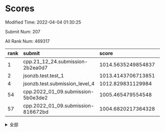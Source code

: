 # Scores

Modified Time: 2022-04-04 01:30:25

Submit Num: 207

All Rank Num: 469317

| rank |               submit               |       score        |       sigma        | pk_num |
| :--- | :--------------------------------- | :----------------- | :----------------- | :----- |
| 1    | cpp.21_12_24.submission-2b2ea0d7   | 1014.5635249854837 | 0.8295388179842156 | 9072   |
| 2    | jsonzb.test.test_1                 | 1013.4143706713851 | 0.8071429239999492 | 9068   |
| 4    | jsonzb.test.submission_level_4     | 1012.829831129984  | 0.7969327059945555 | 9069   |
| 54   | cpp.2022_01_09.submission-5b0e3de2 | 1005.465479554548  | 0.7167975664379345 | 9069   |
| 57   | cpp.2022_01_09.submission-816672bd | 1004.6820217364328 | 0.7161728108705059 | 9071   |


<details>
<summary>全部</summary>

| rank |                 submit                 |       score        |       sigma        | pk_num |
| :--- | :------------------------------------- | :----------------- | :----------------- | :----- |
| 1    | cpp.21_12_24.submission-2b2ea0d7       | 1014.5635249854837 | 0.8295388179842156 | 9072   |
| 2    | jsonzb.test.test_1                     | 1013.4143706713851 | 0.8071429239999492 | 9068   |
| 3    | gobigger.level_3.submission_level_3_26 | 1012.8540144221901 | 0.7963152183962768 | 9069   |
| 4    | jsonzb.test.submission_level_4         | 1012.829831129984  | 0.7969327059945555 | 9069   |
| 5    | gobigger.level_3.submission_level_3_24 | 1011.0115218083788 | 0.7505501305740391 | 9072   |
| 6    | gobigger.level_3.submission_level_3_17 | 1011.0109615221824 | 0.7516061945536019 | 9070   |
| 7    | gobigger.level_3.submission_level_3_45 | 1010.9600521023855 | 0.7890759283872918 | 9071   |
| 8    | gobigger.level_3.submission_level_3_33 | 1010.945835887792  | 0.7877119704241582 | 9067   |
| 9    | gobigger.level_3.submission_level_3_49 | 1010.9189191123708 | 0.7481713411661295 | 9072   |
| 10   | gobigger.level_3.submission_level_3_43 | 1010.858684157505  | 0.7573695797692978 | 9065   |
| 11   | gobigger.level_3.submission_level_3_11 | 1010.7839769313993 | 0.7716453800711518 | 9065   |
| 12   | gobigger.level_3.submission_level_3_0  | 1010.7046505849254 | 0.7719616308440275 | 9068   |
| 13   | gobigger.level_3.submission_level_3_1  | 1010.5599216097875 | 0.7612791890210849 | 9070   |
| 14   | gobigger.level_3.submission_level_3_22 | 1010.5061779536171 | 0.7486187174650978 | 9073   |
| 15   | gobigger.level_3.submission_level_3_21 | 1010.373668875266  | 0.7529859072496778 | 9069   |
| 16   | gobigger.level_3.submission_level_3_40 | 1010.3446934773805 | 0.7368194292836368 | 9066   |
| 17   | gobigger.level_3.submission_level_3_23 | 1010.3097444754344 | 0.764156776083482  | 9073   |
| 18   | gobigger.level_3.submission_level_3_37 | 1010.3022522062342 | 0.7749869341881411 | 9071   |
| 19   | gobigger.level_3.submission_level_3_32 | 1010.3019989033655 | 0.7907538590030057 | 9072   |
| 20   | gobigger.level_3.submission_level_3_25 | 1010.2843638259664 | 0.7524894809554022 | 9066   |
| 21   | gobigger.level_3.submission_level_3_6  | 1010.2700473595735 | 0.7647418024003189 | 9066   |
| 22   | gobigger.level_3.submission_level_3_15 | 1010.2168537716814 | 0.7533542353364957 | 9066   |
| 23   | gobigger.level_3.submission_level_3_8  | 1010.1541900842419 | 0.7792446491217428 | 9072   |
| 24   | gobigger.level_3.submission_level_3_27 | 1010.061659408556  | 0.7424193572080885 | 9071   |
| 25   | gobigger.level_3.submission_level_3_18 | 1010.0121124245944 | 0.7680407767889239 | 9068   |
| 26   | gobigger.level_3.submission_level_3_48 | 1009.9684204050317 | 0.7581600504081695 | 9072   |
| 27   | gobigger.level_3.submission_level_3_5  | 1009.9681335436464 | 0.7669376019851113 | 9073   |
| 28   | gobigger.level_3.submission_level_3_20 | 1009.9582114791496 | 0.7817371035380171 | 9070   |
| 29   | gobigger.level_3.submission_level_3_46 | 1009.9127833144677 | 0.7598060659157583 | 9069   |
| 30   | gobigger.level_3.submission_level_3_35 | 1009.9056964459344 | 0.7724048971593951 | 9067   |
| 31   | gobigger.level_3.submission_level_3_4  | 1009.8755513265694 | 0.7421688453923159 | 9069   |
| 32   | gobigger.level_3.submission_level_3_10 | 1009.870926155506  | 0.7606297576000088 | 9066   |
| 33   | gobigger.level_3.submission_level_3_38 | 1009.8208786126911 | 0.7495542731180166 | 9068   |
| 34   | gobigger.level_3.submission_level_3_7  | 1009.8183385538142 | 0.7594221048656518 | 9070   |
| 35   | gobigger.level_3.submission_level_3_16 | 1009.80499613276   | 0.7499618683137717 | 9067   |
| 36   | gobigger.level_3.submission_level_3_13 | 1009.722259367012  | 0.7848861014484863 | 9069   |
| 37   | gobigger.level_3.submission_level_3_44 | 1009.6217444767058 | 0.74375787607614   | 9069   |
| 38   | gobigger.level_3.submission_level_3_31 | 1009.6091306824119 | 0.7516199801634303 | 9065   |
| 39   | gobigger.level_3.submission_level_3_34 | 1009.5601318397074 | 0.7348389144449053 | 9073   |
| 40   | gobigger.level_3.submission_level_3_42 | 1009.5394182805562 | 0.7672017611624313 | 9069   |
| 41   | gobigger.level_3.submission_level_3_41 | 1009.5172198786422 | 0.7638408115278048 | 9074   |
| 42   | gobigger.level_3.submission_level_3_3  | 1009.4834972181501 | 0.757815275727215  | 9070   |
| 43   | gobigger.level_3.submission_level_3_12 | 1009.4327428901508 | 0.7611095404189274 | 9069   |
| 44   | gobigger.level_3.submission_level_3_28 | 1009.329823105247  | 0.7378209900004851 | 9069   |
| 45   | gobigger.level_3.submission_level_3_14 | 1009.3191352361542 | 0.735988439654753  | 9070   |
| 46   | gobigger.level_3.submission_level_3_2  | 1009.1621440594453 | 0.7586192651820027 | 9062   |
| 47   | gobigger.level_3.submission_level_3_19 | 1009.005043157194  | 0.7489202979302382 | 9074   |
| 48   | gobigger.level_3.submission_level_3_36 | 1008.8111028511094 | 0.7412758750180874 | 9073   |
| 49   | gobigger.level_3.submission_level_3_39 | 1008.8025464754919 | 0.7501980493572554 | 9067   |
| 50   | gobigger.level_3.submission_level_3_9  | 1008.7819700037164 | 0.7485935838896459 | 9073   |
| 51   | gobigger.level_3.submission_level_3_47 | 1008.7435734932739 | 0.751179108987451  | 9075   |
| 52   | gobigger.level_3.submission_level_3_29 | 1008.1081400140583 | 0.754519316673265  | 9070   |
| 53   | gobigger.level_3.submission_level_3_30 | 1008.0862320327332 | 0.7415083387789112 | 9074   |
| 54   | cpp.2022_01_09.submission-5b0e3de2     | 1005.465479554548  | 0.7167975664379345 | 9069   |
| 55   | gobigger.level_1.submission_level_1_13 | 1005.1899139537602 | 0.7221850233093606 | 9072   |
| 56   | gobigger.level_1.submission_level_1_29 | 1004.8251498249494 | 0.7199555809817826 | 9076   |
| 57   | cpp.2022_01_09.submission-816672bd     | 1004.6820217364328 | 0.7161728108705059 | 9071   |
| 58   | gobigger.level_1.submission_level_1_6  | 1004.6226043934149 | 0.7068668635716602 | 9065   |
| 59   | gobigger.level_1.submission_level_1_32 | 1004.5804189011023 | 0.725519170731931  | 9066   |
| 60   | gobigger.level_1.submission_level_1_24 | 1004.4555988981635 | 0.7291982124596447 | 9067   |
| 61   | gobigger.level_1.submission_level_1_47 | 1004.4551584499627 | 0.7158585744047189 | 9073   |
| 62   | gobigger.level_1.submission_level_1_34 | 1004.3806244041044 | 0.7224520385340858 | 9077   |
| 63   | gobigger.level_1.submission_level_1_42 | 1004.3799412134962 | 0.7105265094638672 | 9066   |
| 64   | gobigger.level_1.submission_level_1_15 | 1004.3520893957768 | 0.7293288521106156 | 9072   |
| 65   | gobigger.level_1.submission_level_1_21 | 1004.3075847679938 | 0.7235735436687869 | 9070   |
| 66   | gobigger.level_1.submission_level_1_39 | 1004.2166022351462 | 0.7207403487185967 | 9067   |
| 67   | gobigger.level_1.submission_level_1_41 | 1004.18725117066   | 0.7230517025509301 | 9065   |
| 68   | gobigger.level_1.submission_level_1_12 | 1004.1617430255613 | 0.7143558174535691 | 9068   |
| 69   | gobigger.level_1.submission_level_1_17 | 1004.1052196206068 | 0.7100030440760758 | 9068   |
| 70   | gobigger.level_1.submission_level_1_31 | 1004.0689999678334 | 0.7179126549088647 | 9070   |
| 71   | gobigger.level_1.submission_level_1_43 | 1003.8980909298407 | 0.7191297456739952 | 9070   |
| 72   | gobigger.level_1.submission_level_1_10 | 1003.8791717523357 | 0.7103909593763169 | 9064   |
| 73   | gobigger.level_1.submission_level_1_26 | 1003.7856312406765 | 0.7176338413613765 | 9068   |
| 74   | gobigger.level_1.submission_level_1_38 | 1003.7696033649927 | 0.7141770366187842 | 9070   |
| 75   | gobigger.level_1.submission_level_1_2  | 1003.7494363203901 | 0.7109509956025606 | 9069   |
| 76   | gobigger.level_1.submission_level_1_27 | 1003.7352324264424 | 0.7158323661092227 | 9071   |
| 77   | gobigger.level_1.submission_level_1_46 | 1003.7322672724747 | 0.7102630675139411 | 9071   |
| 78   | gobigger.level_1.submission_level_1_14 | 1003.7034274223729 | 0.7175636137300293 | 9068   |
| 79   | gobigger.level_1.submission_level_1_44 | 1003.685606256995  | 0.7363779796969938 | 9073   |
| 80   | gobigger.level_1.submission_level_1_40 | 1003.4999330331816 | 0.7214119568901312 | 9068   |
| 81   | gobigger.level_1.submission_level_1_35 | 1003.4747734629364 | 0.7220244916167645 | 9072   |
| 82   | gobigger.level_1.submission_level_1_37 | 1003.3880145293623 | 0.7145224871712086 | 9077   |
| 83   | gobigger.level_1.submission_level_1_33 | 1003.3618551455314 | 0.7132927926465719 | 9066   |
| 84   | gobigger.level_1.submission_level_1_11 | 1003.3446609173127 | 0.7120886076315969 | 9067   |
| 85   | gobigger.level_1.submission_level_1_49 | 1003.3194713909668 | 0.7154622236651753 | 9066   |
| 86   | gobigger.level_1.submission_level_1_19 | 1003.2688009900362 | 0.7166200681168948 | 9069   |
| 87   | gobigger.level_1.submission_level_1_28 | 1003.2352022553091 | 0.7191932938820212 | 9070   |
| 88   | gobigger.level_1.submission_level_1_0  | 1003.1763136888004 | 0.7179489493476573 | 9071   |
| 89   | gobigger.level_1.submission_level_1_36 | 1003.1135039855507 | 0.7060910855596637 | 9070   |
| 90   | gobigger.level_1.submission_level_1_25 | 1003.0840850905774 | 0.7141296091971796 | 9070   |
| 91   | gobigger.level_1.submission_level_1_22 | 1002.9091746160601 | 0.7180770766247756 | 9072   |
| 92   | gobigger.level_1.submission_level_1_3  | 1002.8230402591238 | 0.7084586302626951 | 9068   |
| 93   | gobigger.level_1.submission_level_1_30 | 1002.7920876838805 | 0.7220079541238162 | 9073   |
| 94   | gobigger.level_1.submission_level_1_4  | 1002.749487533417  | 0.7027129688347376 | 9068   |
| 95   | gobigger.level_1.submission_level_1_20 | 1002.7462360817834 | 0.7205210054911209 | 9065   |
| 96   | gobigger.level_1.submission_level_1_1  | 1002.7178261766371 | 0.7166701598141411 | 9071   |
| 97   | gobigger.level_1.submission_level_1_48 | 1002.6912134876047 | 0.7173852255437895 | 9071   |
| 98   | gobigger.level_1.submission_level_1_8  | 1002.6722449230042 | 0.7199226925456793 | 9065   |
| 99   | gobigger.level_1.submission_level_1_5  | 1002.5942659987668 | 0.7069077592552888 | 9072   |
| 100  | gobigger.level_1.submission_level_1_7  | 1002.5755128916585 | 0.7099420658451367 | 9072   |
| 101  | gobigger.level_1.submission_level_1_45 | 1002.5100724893902 | 0.7246960654334045 | 9072   |
| 102  | gobigger.level_1.submission_level_1_23 | 1001.70801342053   | 0.7005293404787951 | 9065   |
| 103  | gobigger.level_1.submission_level_1_9  | 1001.5266144105375 | 0.7073138650550871 | 9067   |
| 104  | gobigger.level_1.submission_level_1_16 | 1001.4457621847773 | 0.7101799954620303 | 9069   |
| 105  | gobigger.level_1.submission_level_1_18 | 1001.4022911737574 | 0.7149475612229467 | 9066   |
| 106  | gobigger.random.submission_random_12   | 997.3511333476981  | 0.7039079453011208 | 9070   |
| 107  | gobigger.random.submission_random_14   | 997.315354571093   | 0.710553074994077  | 9069   |
| 108  | gobigger.random.submission_random_31   | 997.1543924272959  | 0.7095965510507571 | 9067   |
| 109  | gobigger.random.submission_random_5    | 996.9792603148995  | 0.7020482129023556 | 9065   |
| 110  | gobigger.random.submission_random_22   | 996.9391429010697  | 0.7033810502730238 | 9069   |
| 111  | gobigger.random.submission_random_13   | 996.8073214684035  | 0.7020908643114742 | 9071   |
| 112  | gobigger.random.submission_random_24   | 996.7745681595983  | 0.7240824648010306 | 9069   |
| 113  | gobigger.random.submission_random_7    | 996.7653303475491  | 0.7174743517460812 | 9070   |
| 114  | gobigger.random.submission_random_3    | 996.6897346991796  | 0.716260406202764  | 9070   |
| 115  | gobigger.random.submission_random_49   | 996.4634648729194  | 0.722708054286672  | 9069   |
| 116  | gobigger.random.submission_random_9    | 996.4435718210509  | 0.6991544032614897 | 9069   |
| 117  | gobigger.random.submission_random_10   | 996.3764008728049  | 0.7099166505483827 | 9063   |
| 118  | gobigger.random.submission_random_30   | 996.3613223247521  | 0.7033592894849697 | 9067   |
| 119  | gobigger.random.submission_random_42   | 996.2323537440109  | 0.7233583223554743 | 9070   |
| 120  | gobigger.random.submission_random_6    | 996.229768144651   | 0.7086220225167263 | 9070   |
| 121  | gobigger.random.submission_random_46   | 996.2101500119437  | 0.7058677276481945 | 9068   |
| 122  | gobigger.random.submission_random_2    | 996.2099506374542  | 0.7081646525470768 | 9068   |
| 123  | gobigger.random.submission_random_28   | 996.185919364987   | 0.718563099072984  | 9070   |
| 124  | gobigger.random.submission_random_32   | 996.1794645130004  | 0.7101816270038132 | 9069   |
| 125  | gobigger.random.submission_random_48   | 996.1560983876659  | 0.7005909168641962 | 9065   |
| 126  | gobigger.random.submission_random_33   | 996.1355198251161  | 0.7119112004627898 | 9070   |
| 127  | gobigger.random.submission_random_27   | 996.0851823084324  | 0.7175873116676889 | 9068   |
| 128  | gobigger.random.submission_random_47   | 996.0729871428796  | 0.7219884498753532 | 9073   |
| 129  | gobigger.random.submission_random_18   | 996.0371585651859  | 0.7198180253293499 | 9059   |
| 130  | gobigger.random.submission_random_34   | 996.0269704200249  | 0.7081280276532099 | 9073   |
| 131  | gobigger.random.submission_random_16   | 996.0225422710052  | 0.7243735310312959 | 9070   |
| 132  | gobigger.random.submission_random_36   | 995.9753233232791  | 0.7287963178505268 | 9069   |
| 133  | gobigger.random.submission_random_23   | 995.9664429531177  | 0.7209554940744978 | 9072   |
| 134  | gobigger.random.submission_random_15   | 995.9622034194823  | 0.7192115670510645 | 9070   |
| 135  | gobigger.random.submission_random_26   | 995.9592112743442  | 0.7028983410139734 | 9069   |
| 136  | gobigger.random.submission_random_0    | 995.9293580479476  | 0.7253661316118624 | 9070   |
| 137  | gobigger.random.submission_random_4    | 995.9131517457253  | 0.7070439275908121 | 9067   |
| 138  | gobigger.random.submission_random_11   | 995.9082532461184  | 0.7030100177376292 | 9067   |
| 139  | gobigger.random.submission_random_8    | 995.8149055037907  | 0.7266831226515122 | 9066   |
| 140  | gobigger.random.submission_random_1    | 995.7117928175792  | 0.7105863232667817 | 9065   |
| 141  | gobigger.random.submission_random_45   | 995.7091647200554  | 0.7130335086452407 | 9069   |
| 142  | gobigger.random.submission_random_17   | 995.6240711920374  | 0.7218997426532053 | 9065   |
| 143  | gobigger.random.submission_random_41   | 995.432822878842   | 0.7042228021989062 | 9071   |
| 144  | gobigger.random.submission_random_20   | 995.3149557988811  | 0.7419873302765407 | 9066   |
| 145  | gobigger.random.submission_random_19   | 995.3138152857077  | 0.7239542180700158 | 9064   |
| 146  | gobigger.random.submission_random_43   | 995.3006442284084  | 0.7076654567522973 | 9070   |
| 147  | gobigger.random.submission_random_29   | 995.1649470333211  | 0.7280222215617356 | 9068   |
| 148  | gobigger.random.submission_random_35   | 995.1500286948143  | 0.7209373659850234 | 9066   |
| 149  | gobigger.random.submission_random_44   | 995.0727079353146  | 0.7293756742191099 | 9064   |
| 150  | gobigger.random.submission_random_38   | 995.0151022220961  | 0.7234668983247492 | 9066   |
| 151  | gobigger.random.submission_random_25   | 994.8888178169065  | 0.7413252495326149 | 9074   |
| 152  | gobigger.random.submission_random_37   | 994.7777249831003  | 0.7297011223974635 | 9066   |
| 153  | gobigger.random.submission_random_40   | 994.7551821929886  | 0.7101229449471193 | 9073   |
| 154  | gobigger.random.submission_random_39   | 994.6491796841717  | 0.7185661686707285 | 9063   |
| 155  | gobigger.random.submission_random_21   | 994.3509460165966  | 0.7197509697868523 | 9068   |
| 156  | gobigger.level_2.submission_level_2_20 | 993.7970905886666  | 0.7305992398817754 | 9061   |
| 157  | gobigger.level_2.submission_level_2_25 | 993.7943291311406  | 0.7248475127402498 | 9068   |
| 158  | gobigger.level_2.submission_level_2_40 | 993.710688016996   | 0.7419812692756641 | 9073   |
| 159  | gobigger.level_2.submission_level_2_42 | 993.5779860711543  | 0.7241013770145255 | 9073   |
| 160  | gobigger.level_2.submission_level_2_26 | 993.2780768203047  | 0.7512648771226148 | 9064   |
| 161  | gobigger.level_2.submission_level_2_2  | 993.0299159045046  | 0.7367997457464737 | 9073   |
| 162  | gobigger.level_2.submission_level_2_31 | 992.9986080661173  | 0.7388790180693011 | 9071   |
| 163  | gobigger.level_2.submission_level_2_22 | 992.8220914319058  | 0.744461364520305  | 9068   |
| 164  | gobigger.level_2.submission_level_2_5  | 992.7778060964907  | 0.7517051669801698 | 9070   |
| 165  | gobigger.level_2.submission_level_2_41 | 992.7213401512322  | 0.7233446167908356 | 9074   |
| 166  | gobigger.level_2.submission_level_2_43 | 992.71599095119    | 0.7451879193287391 | 9066   |
| 167  | gobigger.level_2.submission_level_2_12 | 992.7135931663951  | 0.7538397175061786 | 9071   |
| 168  | gobigger.level_2.submission_level_2_49 | 992.6848669170137  | 0.7482201196833727 | 9066   |
| 169  | gobigger.level_2.submission_level_2_30 | 992.671204249903   | 0.7427412789277547 | 9070   |
| 170  | gobigger.level_2.submission_level_2_4  | 992.6271140542513  | 0.7365123646381078 | 9068   |
| 171  | gobigger.level_2.submission_level_2_13 | 992.5816097989855  | 0.7414881162438953 | 9068   |
| 172  | gobigger.level_2.submission_level_2_47 | 992.4632395519467  | 0.7333532554109196 | 9069   |
| 173  | gobigger.level_2.submission_level_2_32 | 992.4183866728789  | 0.7428267872491292 | 9076   |
| 174  | gobigger.level_2.submission_level_2_21 | 992.4115290968693  | 0.7400074486270944 | 9072   |
| 175  | gobigger.level_2.submission_level_2_0  | 992.400111858281   | 0.7454324402956813 | 9071   |
| 176  | gobigger.level_2.submission_level_2_19 | 992.2828664944547  | 0.73882482383907   | 9068   |
| 177  | gobigger.level_2.submission_level_2_23 | 992.2765506020083  | 0.7394208455922289 | 9069   |
| 178  | gobigger.level_2.submission_level_2_46 | 992.2720213670335  | 0.7759409241828822 | 9070   |
| 179  | gobigger.level_2.submission_level_2_45 | 992.2480784015712  | 0.753478765853617  | 9065   |
| 180  | gobigger.level_2.submission_level_2_17 | 992.2479640640378  | 0.7555499165942555 | 9070   |
| 181  | gobigger.level_2.submission_level_2_27 | 992.1930754577945  | 0.7481414597514251 | 9066   |
| 182  | gobigger.level_2.submission_level_2_16 | 992.1326048315095  | 0.7375237525627332 | 9071   |
| 183  | gobigger.level_2.submission_level_2_35 | 992.0796240331921  | 0.731825467913712  | 9069   |
| 184  | gobigger.level_2.submission_level_2_48 | 991.9572352154227  | 0.7452111807535926 | 9069   |
| 185  | gobigger.level_2.submission_level_2_15 | 991.896501125593   | 0.7553494285652256 | 9066   |
| 186  | gobigger.level_2.submission_level_2_33 | 991.8357085466258  | 0.7426951919790482 | 9070   |
| 187  | gobigger.level_2.submission_level_2_38 | 991.6800547034775  | 0.7501779131189694 | 9066   |
| 188  | gobigger.level_2.submission_level_2_18 | 991.6691555152695  | 0.7530311217721837 | 9067   |
| 189  | gobigger.level_2.submission_level_2_1  | 991.5999134114833  | 0.7578779476084994 | 9074   |
| 190  | gobigger.level_2.submission_level_2_44 | 991.5126046317764  | 0.749610333684217  | 9067   |
| 191  | gobigger.level_2.submission_level_2_10 | 991.4674534032187  | 0.7416627024139916 | 9068   |
| 192  | gobigger.level_2.submission_level_2_9  | 991.4050029782748  | 0.7622919292639201 | 9066   |
| 193  | gobigger.level_2.submission_level_2_28 | 991.3264108301944  | 0.7662573014405322 | 9068   |
| 194  | gobigger.level_2.submission_level_2_8  | 991.2195098565021  | 0.7517317693852669 | 9062   |
| 195  | gobigger.level_2.submission_level_2_39 | 991.1590332458896  | 0.7471326306441761 | 9068   |
| 196  | gobigger.level_2.submission_level_2_3  | 991.1472840146632  | 0.7391181950332888 | 9071   |
| 197  | gobigger.level_2.submission_level_2_34 | 991.0525369580278  | 0.7464542720290076 | 9068   |
| 198  | gobigger.level_2.submission_level_2_6  | 991.0458852005673  | 0.768468248196747  | 9068   |
| 199  | gobigger.level_2.submission_level_2_29 | 991.0419666703626  | 0.7564201150023532 | 9060   |
| 200  | gobigger.level_2.submission_level_2_36 | 990.9984644622366  | 0.7554479656819024 | 9066   |
| 201  | gobigger.level_2.submission_level_2_24 | 990.8058928640039  | 0.747480004410707  | 9068   |
| 202  | gobigger.level_2.submission_level_2_37 | 990.7999541413594  | 0.7646231837210409 | 9073   |
| 203  | gobigger.level_2.submission_level_2_14 | 990.5495093786836  | 0.7572272188569559 | 9065   |
| 204  | gobigger.level_2.submission_level_2_7  | 990.3779735884932  | 0.7645194883163535 | 9069   |
| 205  | gobigger.level_2.submission_level_2_11 | 989.541330207842   | 0.7737114693566483 | 9070   |
| 206  | gobigger.none.submission_none_1        | 979.0150655787403  | 1.2547946353452655 | 9067   |
| 207  | gobigger.none.submission_none_0        | 976.0208223287113  | 1.4067415983067921 | 9071   |

</details>